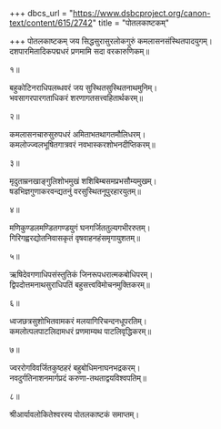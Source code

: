 +++
dbcs_url = "https://www.dsbcproject.org/canon-text/content/615/2742"
title = "पोतलकाष्टकम्"

+++
पोतलकाष्टकम्
जय सिद्धसुरासुरलोकगुरुं 
कमलासनसंस्थितपादयुगम्।  
दशपारमितादिकपद्मधरं 
प्रणमामि सदा वरकारुणिकम्॥

१॥

बहुकोटिनराधिपलब्धवरं 
जय सुस्थितसुस्थितनाथमुनिम्।  
भवसागरपारगताधिकरं 
शरणागतसत्त्वहितार्थकरम्॥

२॥

कमलासनचारुसुरुपधरं 
अमिताभतथागतमौलिधरम्।  
कमलोज्ज्वलभूषितगात्रवरं 
नवभास्करशोभनदीप्तिकरम्॥

३॥

मृदुताम्रनखाङ्गुलिशोभमुखं 
शशिबिम्बसमप्रभसौम्यमुखम्।  
षडभिज्ञगुणाकरवन्द्यतनुं 
वरसुस्थितनूपुरहारयुतम्॥

४॥

मणिकुण्डलमण्डितगण्डयुगं 
घनगर्जिततुल्यगभीररुतम्।  
गिरिगह्वरद्योतनिवासकृतं 
वृषवाहनहंसमृगायुशतम्॥

५॥

ऋषिदेवगणाधिपसंस्तुतिकं 
जिनरूपधरात्मकबोधिपरम्।  
द्विपदोत्तमनाथसुराधिपतिं 
बहुसत्त्वविमोचनमुक्तिकरम्॥

६॥

ध्वजछत्रसुशोभितवामकरं 
मलयागिरिचन्दनधूपरतिम्।  
कमलोत्पलपाटलिदामधरं 
प्रणमाम्यथ पाटलिवृद्धिकरम्॥

७॥

ज्वररोगविवर्जितकुष्ठहरं 
बहुबोधिमनाघनभद्रकरम्।  
नवदुर्गतिनाशनमार्गप्रदं 
करुणा-तथताद्वयविश्वपतिम्॥

८॥

श्रीआर्यावलोकितेश्वरस्य पोतलकाष्टकं समाप्तम्।  
